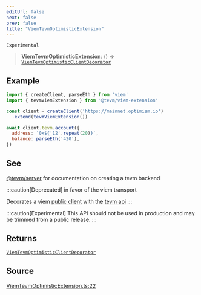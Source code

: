 ```yaml
---
editUrl: false
next: false
prev: false
title: "ViemTevmOptimisticExtension"
---
```


`Experimental`

> **ViemTevmOptimisticExtension**: () => [`ViemTevmOptimisticClientDecorator`](/reference/tevm/viem/type-aliases/viemtevmoptimisticclientdecorator/)

## Example

```js
import { createClient, parseEth } from 'viem'
import { tevmViemExtension } from '@tevm/viem-extension'

const client = createClient('https://mainnet.optimism.io')
  .extend(tevmViemExtension())

await client.tevm.account({
  address: `0x${'12'.repeat(20)}`,
  balance: parseEth('420'),
})
```

## See

[@tevm/server](https://tevm.sh/generated/tevm/server/functions/createserver) for documentation on creating a tevm backend

:::caution[Deprecated]
in favor of the viem transport

Decorates a viem [public client](https://viem.sh/) with the [tevm api](https://tevm.sh/generated/tevm/api/type-aliases/tevm/)
:::

:::caution[Experimental]
This API should not be used in production and may be trimmed from a public release.
:::

## Returns

[`ViemTevmOptimisticClientDecorator`](/reference/tevm/viem/type-aliases/viemtevmoptimisticclientdecorator/)

## Source

[ViemTevmOptimisticExtension.ts:22](https://github.com/evmts/tevm-monorepo/blob/main/extensions/viem/src/ViemTevmOptimisticExtension.ts#L22)
